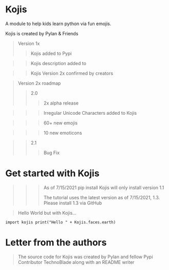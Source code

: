 # Kojis
A module to help kids learn python via fun emojis.

Kojis is created by Pylan & Friends

>Version 1x
>> Kojis added to Pypi

>> Kojis description added to

>> Kojis Version 2x  confirmed by creators

>Version 2x roadmap
>>2.0
>>>2x alpha release

>>>Irregular Unicode Characters added to Kojis

>>>60+ new emojis

>>>10 new emoticons

>>2.1 
>>>Bug Fix

# Get started with Kojis

>>>As of 7/15/2021 pip install Kojis will only install version 1.1
>>>
>>>The tutorial uses the latest version as of 7/15/2021, 1.3. Please install 1.3 via GitHub

>Hello World but with Kojis...

``import kojis
  print("Hello " + Kojis.faces.earth)``
  
  # Letter from the authors
  
 >The source code for Kojis was created by Pylan and fellow Pypi Contributor TechnoBlade along with an README writer
  
  
  






